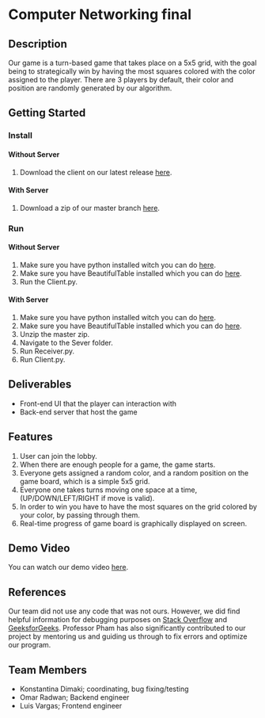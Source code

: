 # Computer Networking final
## Description
Our game is a turn-based game that takes place on a 5x5 grid, with the goal being to strategically win by having the most squares colored with the color assigned to the player. There are 3 players by default, their color and position are randomly generated by our algorithm. 
## Getting Started
### Install
#### Without Server
1. Download the client on our latest release [here](https://github.com/omarr321/FinalProjectCompNetworking/releases).
#### With Server
1. Download a zip of our master branch [here](https://github.com/omarr321/FinalProjectCompNetworking).
### Run
#### Without Server
1. Make sure you have python installed witch you can do [here](https://www.python.org/downloads/).
2. Make sure you have BeautifulTable installed which you can do [here](https://beautifultable.readthedocs.io/en/latest/install.html).
3. Run the Client.py.
#### With Server
1. Make sure you have python installed witch you can do [here](https://www.python.org/downloads/).
2. Make sure you have BeautifulTable installed which you can do [here](https://beautifultable.readthedocs.io/en/latest/install.html).
3. Unzip the master zip.
4. Navigate to the Sever folder.
5. Run Receiver.py.
6. Run Client.py.
## Deliverables
- Front-end UI that the player can interaction with
- Back-end server that host the game
## Features
1. User can join the lobby.
1. When there are enough people for a game, the game starts.
1. Everyone gets assigned a random color, and a random position on the game board, which is a simple 5x5 grid.
1. Everyone one takes turns moving one space at a time, (UP/DOWN/LEFT/RIGHT if move is valid).
1. In order to win you have to have the most squares on the grid colored by your color, by passing through them.
1. Real-time progress of game board is graphically displayed on screen.
## Demo Video
You can watch our demo video [here](https://youtu.be/RF2u6ZBb570).
## References
Our team did not use any code that was not ours. However, we did find helpful information for debugging purposes on [Stack Overflow](https://stackoverflow.com/) and [GeeksforGeeks](https://www.geeksforgeeks.org/). Professor Pham has also significantly contributed to our project by mentoring us and guiding us through to fix errors and optimize our program.
## Team Members
- Konstantina Dimaki; coordinating, bug fixing/testing
- Omar Radwan; Backend engineer
- Luis Vargas; Frontend engineer
